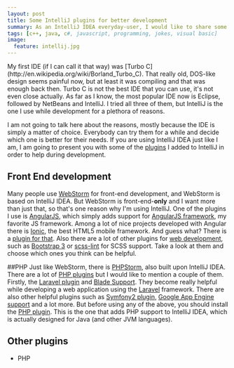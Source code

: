 ```yaml
---
layout: post
title: Some IntelliJ plugins for better development
summary: As an IntelliJ IDEA everyday-user, I would like to share some of the plugins I use for easing the development process.
tags: [c++, java, c#, javascript, programming, jokes, visual basic]
image:
  feature: intellij.jpg
---
```


<p>
My first IDE (if I can call it that way) was [Turbo C](http://en.wikipedia.org/wiki/Borland_Turbo_C). That really old, DOS-like design seems painful now, but at least it was compiling and that was enough back then. Turbo C is not the best IDE that you can use, it's not even close actually. As far as I know, the most popular IDE now is Eclipse, followed by NetBeans and IntelliJ. I tried all three of them, but IntelliJ is the one I use while development for a plethora of reasons.
</p>

I am not going to talk here about the reasons, mostly because the IDE is simply a matter of choice. Everybody can try them for a while and decide which one is better for their needs. If you are using IntelliJ IDEA just like I am, I am going to present you with some of the [plugins](https://plugins.jetbrains.com/?idea) I added to IntelliJ in order to help during development.


## Front End development
Many people use [WebStorm](https://www.jetbrains.com/webstorm/) for front-end development, and WebStorm is based on IntelliJ IDEA. But WebStorm is front-end-**only** and I want more than just that, so that's one reason why I'm using IntelliJ. 
One of the plugins I use is [AngularJS](https://plugins.jetbrains.com/plugin/6971?pr=idea), which simply adds support for [AngularJS framework](http://angularjs.org/), my favorite JS framework. Among a lot of nice projects developed with Angular there is [Ionic](http://ionicframework.com/), the best HTML5 mobile framework. And guess what? There is a [plugin for that](https://plugins.jetbrains.com/plugin/7689?pr=idea). Also there are a lot of other plugins for [web development](https://plugins.jetbrains.com/category/index?pr=idea&category_id=42), such as [Bootstrap 3](https://plugins.jetbrains.com/plugin/7572?pr=idea) or [scss-lint](https://plugins.jetbrains.com/plugin/7530?pr=idea) for SCSS support. Take a look at them and choose which ones you think can be helpful.

##PHP
Just like WebStorm, there is [PHPStorm](https://www.jetbrains.com/phpstorm/), also built upon IntelliJ IDEA. There are a lot of [PHP plugins](https://plugins.jetbrains.com/search/index?pr=idea&search=php) but I would like to mention a couple of them. Firstly, the [Laravel plugin](https://plugins.jetbrains.com/plugin/7532) and [Blade Support](https://plugins.jetbrains.com/plugin/7569). They become really helpful while developing a web application using the [Laravel](http://laravel.com/) framework. There are also other helpful plugins such as [Symfony2 plugin](https://plugins.jetbrains.com/plugin/7219?pr=idea), [Google App Engine support](https://plugins.jetbrains.com/plugin/7239?pr=idea) and a lot more. But before using any of the above, you should install the [PHP plugin](https://plugins.jetbrains.com/plugin/6610?pr=idea). This is the one that adds PHP support to IntelliJ IDEA, which is actually designed for Java (and other JVM languages).


## Other plugins


<ul>
	<li>PHP</li>
	<!-- 
	PHP
	PHP composer.json
	Laravel + Blade

	-->
	<li>Java</li>
</ul>

.ignore
Database Tools and SQL
Git Integration
Time Tracking
UI Designer
UML Support